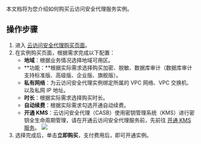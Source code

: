 本文档将为您介绍如何购买云访问安全代理服务实例。
## 操作步骤
1. 进入 [云访问安全代理购买页面](https://buy.cloud.tencent.com/casb)。
2. 在实例购买页面，根据需求完成以下配置：
	- **地域**：根据业务情况选择地域可用区。
	- **功能：**根据实际需求选择购买加密、脱敏、数据库审计（数据库审计支持标准版、高级版、企业版、旗舰版）。
	- **私有网络**：为云访问安全代理实例绑定所属的 VPC 网络、VPC 交换机、以及私网 IP 地址。
	- **时长**：根据实际需求选择购买时长。
	- **自动续费**：根据实际需求勾选开通自动续费。
	- **开通 KMS**：云访问安全代理（CASB）使用密钥管理系统（KMS）进行密钥全生命周期管理，请在开通云访问安全代理服务前，先前往 [开通 KMS 服务](https://buy.cloud.tencent.com/kms)。
![](https://qcloudimg.tencent-cloud.cn/raw/4f32342dab7f10ee546524f03f1ab6aa.png)
3. 选择完成后，单击**立即购买**，支付费用后，即可开通实例。
